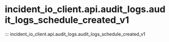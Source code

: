 # incident_io_client.api.audit_logs.audit_logs_schedule_created_v1

::: incident_io_client.api.audit_logs.audit_logs_schedule_created_v1